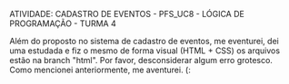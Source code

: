 ATIVIDADE: CADASTRO DE EVENTOS - PFS_UC8 - LÓGICA DE PROGRAMAÇÃO - TURMA 4

Além do proposto no sistema de cadastro de eventos, me eventurei, dei uma estudada e fiz o mesmo de forma visual (HTML + CSS) os arquivos estão na branch "html". Por favor, desconsiderar algum erro grotesco. Como mencionei anteriormente, me aventurei. (: